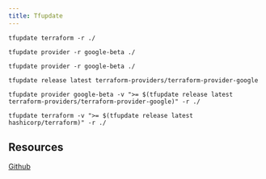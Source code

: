 ```yaml
---
title: Tfupdate
---
```


```shell
tfupdate terraform -r ./
```

```shell
tfupdate provider -r google-beta ./
```

```shell
tfupdate provider -r google-beta ./
```

```shell
tfupdate release latest terraform-providers/terraform-provider-google
```

```shell
tfupdate provider google-beta -v ">= $(tfupdate release latest terraform-providers/terraform-provider-google)" -r ./
```

```shell
tfupdate terraform -v ">= $(tfupdate release latest hashicorp/terraform)" -r ./
```

## Resources

[Github](https://github.com/minamijoyo/tfupdate)